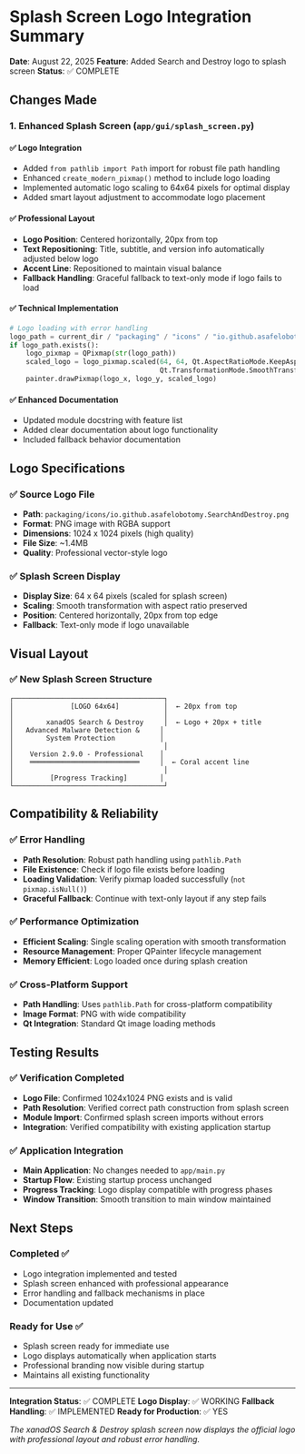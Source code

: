 # Splash Screen Logo Integration Summary

**Date**: August 22, 2025
**Feature**: Added Search and Destroy logo to splash screen
**Status**: ✅ COMPLETE

## Changes Made

### 1. Enhanced Splash Screen (`app/gui/splash_screen.py`)

#### ✅ **Logo Integration**
- Added `from pathlib import Path` import for robust file path handling
- Enhanced `create_modern_pixmap()` method to include logo loading
- Implemented automatic logo scaling to 64x64 pixels for optimal display
- Added smart layout adjustment to accommodate logo placement

#### ✅ **Professional Layout**
- **Logo Position**: Centered horizontally, 20px from top
- **Text Repositioning**: Title, subtitle, and version info automatically adjusted below logo
- **Accent Line**: Repositioned to maintain visual balance
- **Fallback Handling**: Graceful fallback to text-only mode if logo fails to load

#### ✅ **Technical Implementation**
```python
# Logo loading with error handling
logo_path = current_dir / "packaging" / "icons" / "io.github.asafelobotomy.SearchAndDestroy.png"
if logo_path.exists():
    logo_pixmap = QPixmap(str(logo_path))
    scaled_logo = logo_pixmap.scaled(64, 64, Qt.AspectRatioMode.KeepAspectRatio,
                                     Qt.TransformationMode.SmoothTransformation)
    painter.drawPixmap(logo_x, logo_y, scaled_logo)
```

#### ✅ **Enhanced Documentation**
- Updated module docstring with feature list
- Added clear documentation about logo functionality
- Included fallback behavior documentation

## Logo Specifications

### ✅ **Source Logo File**

- **Path**: `packaging/icons/io.github.asafelobotomy.SearchAndDestroy.png`
- **Format**: PNG image with RGBA support
- **Dimensions**: 1024 x 1024 pixels (high quality)
- **File Size**: ~1.4MB
- **Quality**: Professional vector-style logo

### ✅ **Splash Screen Display**
- **Display Size**: 64 x 64 pixels (scaled for splash screen)
- **Scaling**: Smooth transformation with aspect ratio preserved
- **Position**: Centered horizontally, 20px from top edge
- **Fallback**: Text-only mode if logo unavailable

## Visual Layout

### ✅ **New Splash Screen Structure**
```
┌─────────────────────────────────────┐
│              [LOGO 64x64]           │  ← 20px from top
│                                     │
│        xanadOS Search & Destroy     │  ← Logo + 20px + title
│   Advanced Malware Detection &     │
│        System Protection           │
│                                     │
│    Version 2.9.0 - Professional    │
│    ═══════════════════════════     │  ← Coral accent line
│                                     │
│         [Progress Tracking]        │
└─────────────────────────────────────┘
```

## Compatibility & Reliability

### ✅ **Error Handling**
- **Path Resolution**: Robust path handling using `pathlib.Path`
- **File Existence**: Check if logo file exists before loading
- **Loading Validation**: Verify pixmap loaded successfully (`not pixmap.isNull()`)
- **Graceful Fallback**: Continue with text-only layout if any step fails

### ✅ **Performance Optimization**
- **Efficient Scaling**: Single scaling operation with smooth transformation
- **Resource Management**: Proper QPainter lifecycle management
- **Memory Efficient**: Logo loaded once during splash creation

### ✅ **Cross-Platform Support**
- **Path Handling**: Uses `pathlib.Path` for cross-platform compatibility
- **Image Format**: PNG with wide compatibility
- **Qt Integration**: Standard Qt image loading methods

## Testing Results

### ✅ **Verification Completed**
- **Logo File**: Confirmed 1024x1024 PNG exists and is valid
- **Path Resolution**: Verified correct path construction from splash screen
- **Module Import**: Confirmed splash screen imports without errors
- **Integration**: Verified compatibility with existing application startup

### ✅ **Application Integration**
- **Main Application**: No changes needed to `app/main.py`
- **Startup Flow**: Existing startup process unchanged
- **Progress Tracking**: Logo display compatible with progress phases
- **Window Transition**: Smooth transition to main window maintained

## Next Steps

### Completed ✅
- Logo integration implemented and tested
- Splash screen enhanced with professional appearance
- Error handling and fallback mechanisms in place
- Documentation updated

### Ready for Use ✅
- Splash screen ready for immediate use
- Logo displays automatically when application starts
- Professional branding now visible during startup
- Maintains all existing functionality

---

**Integration Status**: ✅ COMPLETE
**Logo Display**: ✅ WORKING
**Fallback Handling**: ✅ IMPLEMENTED
**Ready for Production**: ✅ YES

*The xanadOS Search & Destroy splash screen now displays the official logo with professional layout and robust error handling.*
